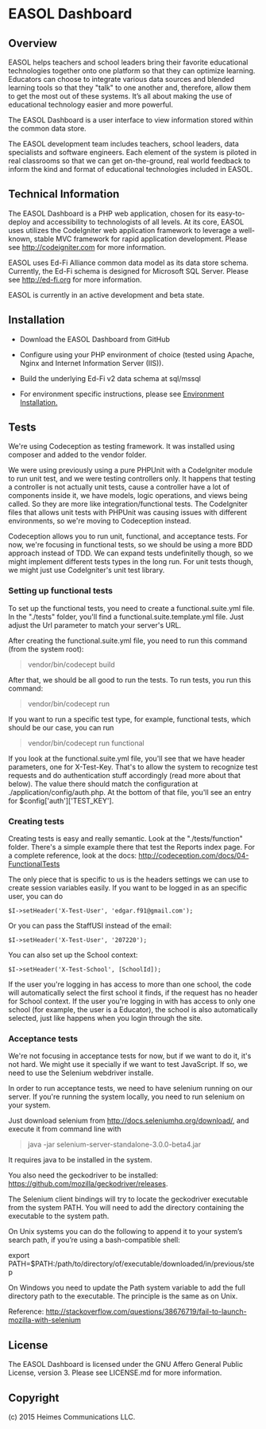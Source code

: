 # EASOL Dashboard

## Overview

EASOL helps teachers and school leaders bring their favorite educational technologies together onto one platform so that they can optimize learning. Educators can choose to integrate various data sources and blended learning tools so that they "talk" to one another and, therefore, allow them to get the most out of these systems. It’s all about making the use of educational technology easier and more powerful.

The EASOL Dashboard is a user interface to view information stored within the common data store.

The EASOL development team includes teachers, school leaders, data specialists and software engineers. Each element of the system is piloted in real classrooms so that we can get on-the-ground, real world feedback to inform the kind and format of educational technologies included in EASOL.

## Technical Information

The EASOL Dashboard is a PHP web application, chosen for its easy-to-deploy and accessibility to technologists of all levels.  At its core, EASOL uses utilizes the CodeIgniter web application framework to leverage a well-known, stable MVC framework for rapid application development.  Please see http://codeigniter.com for more information.

EASOL uses Ed-Fi Alliance common data model as its data store schema.  Currently, the Ed-Fi schema is designed for Microsoft SQL Server.  Please see http://ed-fi.org for more information.

EASOL is currently in an active development and beta state.

## Installation

* Download the EASOL Dashboard from GitHub

* Configure using your PHP environment of choice (tested using Apache, Nginx and Internet Information Server (IIS)).

* Build the underlying Ed-Fi v2 data schema at sql/mssql

* For environment specific instructions, please see [Environment Installation.](https://github.com/EASOL/easol/wiki/EASOL:-Environment-Installation)

## Tests

We're using Codeception as testing framework. It was installed using composer and added to the vendor folder.

We were using previously using a pure PHPUnit with a CodeIgniter module to run unit test, and we were testing controllers only. It happens that testing a controller is not actually unit tests, cause a controller have a lot of components inside it, we have models, logic operations, and views being called. So they are more like integration/functional tests. The CodeIgniter files that allows unit tests with PHPUnit was causing issues with different environments, so we're moving to Codeception instead.

Codeception allows you to run unit, functional, and acceptance tests. For now, we're focusing in functional tests, so we should be using a more BDD approach instead of TDD. We can expand tests undefinitelly though, so we might implement different tests types in the long run. For unit tests though, we might just use CodeIgniter's unit test library.

### Setting up functional tests

To set up the functional tests, you need to create a functional.suite.yml file. In the "./tests" folder, you'll find a functional.suite.template.yml file. Just adjust the Url parameter to match your server's URL.

After creating the functional.suite.yml file, you need to run this command (from the system root):

> vendor/bin/codecept build

After that, we should be all good to run the tests. To run tests, you run this command:

> vendor/bin/codecept run

If you want to run a specific test type, for example, functional tests, which should be our case, you can run

> vendor/bin/codecept run functional

If you look at the functional.suite.yml file, you'll see that we have header parameters, one for X-Test-Key. That's to allow the system to recognize test requests and do authentication stuff accordingly (read more about that below). The value there should match the configuration at ./application/config/auth.php. At the bottom of that file, you'll see an entry for $config['auth']['TEST_KEY'].


### Creating tests

Creating tests is easy and really semantic. Look at the "./tests/function" folder. There's a simple example there that test the Reports index page. For a complete reference, look at the docs: http://codeception.com/docs/04-FunctionalTests

The only piece that is specific to us is the headers settings we can use to create session variables easily. If you want to be logged in as an specific user, you can do

```
$I->setHeader('X-Test-User', 'edgar.f91@gmail.com');
```

Or you can pass the StaffUSI instead of the email:

```
$I->setHeader('X-Test-User', '207220');
```

You can also set up the School context:

```
$I->setHeader('X-Test-School', [SchoolId]);
```

If the user you're logging in has access to more than one school, the code will automatically select the first school it finds, if the request has no header for School context. If the user you're logging in with has access to only one school (for example, the user is a Educator), the school is also automatically selected, just like happens when you login through the site.


### Acceptance tests

We're not focusing in acceptance tests for now, but if we want to do it, it's not hard. We might use it specially if we want to test JavaScript. If so, we need to use the Selenium webdriver installe.

In order to run acceptance tests, we need to have selenium running on our server. If you're running the system locally, you need to run selenium on your system.

Just download selenium from http://docs.seleniumhq.org/download/, and execute it from command line with 

> java -jar selenium-server-standalone-3.0.0-beta4.jar

It requires java to be installed in the system.

You also need the geckodriver to be installed: https://github.com/mozilla/geckodriver/releases.

The Selenium client bindings will try to locate the geckodriver executable from the system PATH. You will need to add the directory containing the executable to the system path.


On Unix systems you can do the following to append it to your system’s search path, if you’re using a bash-compatible shell:

export PATH=$PATH:/path/to/directory/of/executable/downloaded/in/previous/step

On Windows you need to update the Path system variable to add the full directory path to the executable. The principle is the same as on Unix.

Reference: http://stackoverflow.com/questions/38676719/fail-to-launch-mozilla-with-selenium

## License

The EASOL Dashboard is licensed under the GNU Affero General Public License, version 3.  Please see LICENSE.md for more information.

## Copyright

(c) 2015 Heimes Communications LLC.
